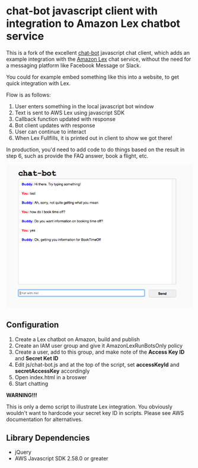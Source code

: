 # chat-bot javascript client with integration to Amazon Lex chatbot service

This is a fork of the excellent [chat-bot](https://github.com/liouh/chat-bot) javascript chat client, which adds an example integration with the [Amazon Lex](https://aws.amazon.com/lex/) chat service, without the need for a messaging platform like Facebook Message or Slack.

You could for example embed something like this into a website, to get quick integration with Lex.

Flow is as follows:

1. User enters something in the local javascript bot window
2. Text is sent to AWS Lex using javascript SDK
3. Callback function updated with response
4. Bot client updates with response
5. User can continue to interact
6. When Lex Fullfills, it is printed out in client to show we got there!

In production, you'd need to add code to do things based on the result in step 6, such as provide the FAQ answer, book a flight, etc.

![](./demo_example.png)

## Configuration

1. Create a Lex chatbot on Amazon, build and publish
2. Create an IAM user group and give it AmazonLexRunBotsOnly policy
3. Create a user, add to this group, and make note of the **Access Key ID** and **Secret Ket ID**
4. Edit js/chat-bot.js and at the top of the script, set **accessKeyId** and **secretAccessKey** accordingly
5. Open index.html in a broswer
6. Start chatting

**WARNING!!!**

This is only a demo script to illustrate Lex integration. You obviously wouldn't want to hardcode your secret key ID in scripts. Please see AWS documentation for alternatives.

## Library Dependencies

* jQuery
* AWS Javascript SDK 2.58.0 or greater
